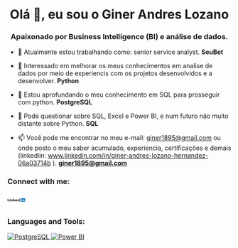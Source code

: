 <h1 align="center">Olá 👋, eu sou o Giner Andres Lozano</h1>
<h3 align="center">Apaixonado por Business Intelligence (BI) e análise de dados.</h3>

- 🔭 Atualmente estou trabalhando como: senior service analyst. **SeuBet**

- 👀 Interessado em melhorar os meus conhecimentos em analise de dados por meio de experiencis com os projetos desenvolvidos e a desenvolver. **Python**

- 🌱 Estou aprofundando o meu conhecimento em SQL para prosseguir com python. **PostgreSQL**

- 💬 Pode questionar sobre SQL, Excel e Power BI, e num futuro não muito distante sobre Python. **SQL**

- 📫 Você pode me encontrar no meu e-mail: giner1895@gmail.com ou onde posto o meu saber acumulado, experiencia, certificações e demais (linkedlin: www.linkedin.com/in/giner-andres-lozano-hernandez-06a03714b ). **giner1895@gmail.com**

<h3 align="left">Connect with me:</h3>
<p align="left">
  <a href="https://www.linkedin.com/in/giner-andres-lozano-hernandez-06a03714b/" target="_blank" rel="noreferrer">
    <img align="center" src="https://raw.githubusercontent.com/devicons/devicon/master/icons/linkedin/linkedin-original-wordmark.svg" alt="LinkedIn" height="30" width="40" />
  </a>
</p>


<h3 align="left">Languages and Tools:</h3>
<p align="left">
  <a href="https://www.postgresql.org/" target="_blank" rel="noreferrer">
    <img src="https://img.icons8.com/color/48/000000/postgreesql.png" alt="PostgreSQL" width="40" height="40"/>
  </a>
  <a href="https://powerbi.microsoft.com/" target="_blank" rel="noreferrer">
    <img src="https://upload.wikimedia.org/wikipedia/commons/c/cf/New_Power_BI_Logo.svg" alt="Power BI" width="40" height="40"/>
  </a>
</p>


<!---


--->
